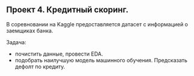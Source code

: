 ## Проект 4. Кредитный скоринг.
В соревновании на Kaggle предоставляется датасет с информацией о заемщиках банка.

Задача:
  - почистить данные, провести EDA.
  - подобрать наилучшую модель машинного обучения. Предсказать дефолт по кредиту.
